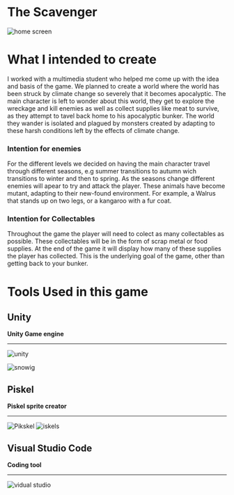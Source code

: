 # The Scavenger

![home screen](https://github.com/user-attachments/assets/73050d7c-95b7-4987-9847-4564b6643243)


# What I intended to create
I worked with a multimedia student who helped me come up with the idea and basis of the game. We planned to create a world where the world has been struck by climate change so severely that it becomes apocalyptic. The main character is left to wonder about this world, they get to explore the wreckage and kill enemies as well as collect supplies like meat to survive, as they attempt to tavel back home to his apocalyptic bunker. The world they wander is isolated and plagued by monsters created by adapting to these harsh conditions left by the effects of climate change. 
### Intention for enemies
For the different levels we decided on having the main character travel through different seasons, e.g summer transitions to autumn wich transitions to winter and then to spring. As the seasons change different enemies will apear to try and attack the player. These animals have become mutant, adapting to their new-found environment. For example, a Walrus that stands up on two legs, or a kangaroo with a fur coat. 
### Intention for Collectables
Throughout the game the player will need to colect as many collectables as possible. These collectables will be in the form of scrap metal or food supplies. At the end of the game it will display how many of these supplies the player has collected. This is the underlying goal of the game, other than getting back to your bunker. 

# Tools Used in this game

## Unity

**Unity Game engine**
_____________________________
![unity](https://github.com/user-attachments/assets/d5f2a8ab-d88f-4eca-a5c2-eae42b922da6)

![snowig](https://github.com/user-attachments/assets/b2d028ae-cf82-4d51-a184-142b1b0f74a5)


## Piskel

**Piskel sprite creator**
_____________________________
![Pikskel](https://github.com/user-attachments/assets/7d78a18c-7c21-4ccb-ae8a-43a847539745)
![iskels](https://github.com/user-attachments/assets/3d4cb44e-b408-43f1-a917-e6ba207f7669)

## Visual Studio Code 

**Coding tool**
_____________________________
![vidual studio](https://github.com/user-attachments/assets/7427443e-6378-471c-ad5a-145eafc0b726)


